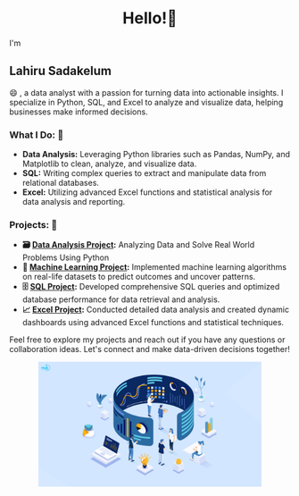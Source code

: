 <h1 style="text-align: center;">
  Hello!👋
</h1>

I'm <h2> Lahiru Sadakelum </h2> 😄 , a data analyst with a passion for turning data into actionable insights. I specialize in Python, SQL, and Excel to analyze and visualize data, helping businesses make informed decisions. 

### What I Do: 🌿
- **Data Analysis:** Leveraging Python libraries such as Pandas, NumPy, and Matplotlib to clean, analyze, and visualize data.
- **SQL:** Writing complex queries to extract and manipulate data from relational databases.
- **Excel:** Utilizing advanced Excel functions and statistical analysis for data analysis and reporting.

### Projects: 📁
- **🗃️ [Data Analysis Project](https://github.com/lahiru9911/Data_Analysis_project_Using_Python):** Analyzing Data and Solve Real World Problems Using Python
- **🤖 [Machine Learning Project](https://github.com/lahiru9911/Machine-Learning-With-Python.git):** Implemented machine learning algorithms on real-life datasets to predict outcomes and uncover patterns.
- **:file_cabinet: [SQL Project](https://github.com/lahiru9911/Advanced_SQL_Project.git):** Developed comprehensive SQL queries and optimized database performance for data retrieval and analysis.
- **:chart_with_upwards_trend: [Excel Project](https://github.com/lahiru9911/Adavanced_Excel.git):** Conducted detailed data analysis and created dynamic dashboards using advanced Excel functions and statistical techniques.

Feel free to explore my projects and reach out if you have any questions or collaboration ideas. Let's connect and make data-driven decisions together!

<p align="center">
<img src="https://github.com/lahiru9911/lahiru9911/blob/main/U%CC%9B%CC%81ng-du%CC%A3ng-data-analytics-trong-nga%CC%80nh-ba%CC%81n-le%CC%89-de%CC%82%CC%89-to%CC%82%CC%81i-u%CC%9Bu-hoa%CC%A3t-do%CC%A3%CC%82ng-kinh-doanh.png" alt="Description of Image" width="400"/>
</p>




